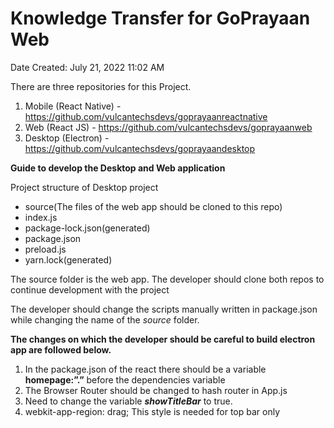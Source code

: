 # Knowledge Transfer for GoPrayaan Web

Date Created: July 21, 2022 11:02 AM

There are three repositories for this Project.

1. Mobile (React Native) - https://github.com/vulcantechsdevs/goprayaanreactnative
2. Web (React JS) - https://github.com/vulcantechsdevs/goprayaanweb
3. Desktop (Electron) - https://github.com/vulcantechsdevs/goprayaandesktop

**Guide to develop the Desktop and Web application**

Project structure of Desktop project

- source(The files of the web app should be cloned to this repo)
- index.js
- package-lock.json(generated)
- package.json
- preload.js
- yarn.lock(generated)

The source folder is the web app. The developer should clone both repos to continue development with the project

The developer should change the scripts manually written in package.json while changing the name of the *source* folder.

**The changes on which the developer should be careful to build electron app are followed below.**

1. In the package.json of the react there should be a variable **homepage:”.”** before the dependencies variable
2. The Browser Router should be changed to hash router in App.js
3. Need to change the variable ***showTitleBar*** to true.
4. webkit-app-region: drag; This style is needed for top bar only